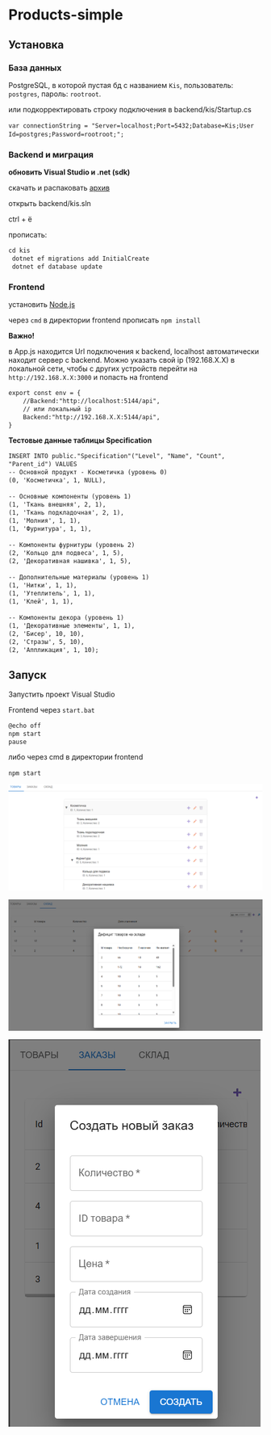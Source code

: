 # Products-simple

## Установка
### База данных
PostgreSQL, в которой пустая бд с названием `Kis`, пользователь: `postgres`, пароль: `rootroot`.

или подкорректировать строку подключения в backend/kis/Startup.cs

`var connectionString = "Server=localhost;Port=5432;Database=Kis;User Id=postgres;Password=rootroot;";`

### Backend и миграция
**обновить Visual Studio и .net (sdk)**

скачать и распаковать [архив](https://github.com/gKonstantin17/prog-templates/releases/tag/react-cSharp-simple)

открыть backend/kis.sln

ctrl + ё

прописать:
``` 
cd kis
 dotnet ef migrations add InitialCreate
 dotnet ef database update
```
### Frontend
установить [Node.js](https://nodejs.org/en/download)

через `cmd` в директории frontend прописать
`npm install`

**Важно!**

в App.js находится Url подключения к backend, localhost автоматически находит сервер с backend. Можно указать свой ip (192.168.X.X) в локальной сети, чтобы с других устройств перейти на `http://192.168.X.X:3000` и попасть на frontend

```
export const env = {
    //Backend:"http://localhost:5144/api",
    // или локальный ip
    Backend:"http://192.168.X.X:5144/api",
}
```
**Тестовые данные таблицы Specification**

```
INSERT INTO public."Specification"("Level", "Name", "Count", "Parent_id") VALUES
-- Основной продукт - Косметичка (уровень 0)
(0, 'Косметичка', 1, NULL),

-- Основные компоненты (уровень 1)
(1, 'Ткань внешняя', 2, 1),
(1, 'Ткань подкладочная', 2, 1),
(1, 'Молния', 1, 1),
(1, 'Фурнитура', 1, 1),

-- Компоненты фурнитуры (уровень 2)
(2, 'Кольцо для подвеса', 1, 5),
(2, 'Декоративная нашивка', 1, 5),

-- Дополнительные материалы (уровень 1)
(1, 'Нитки', 1, 1),
(1, 'Утеплитель', 1, 1),
(1, 'Клей', 1, 1),

-- Компоненты декора (уровень 1)
(1, 'Декоративные элементы', 1, 1),
(2, 'Бисер', 10, 10),
(2, 'Стразы', 5, 10),
(2, 'Аппликация', 1, 10);
```


## Запуск
Запустить проект Visual Studio

Frontend через `start.bat`
```
@echo off
npm start
pause
```

либо через cmd в директории frontend

`npm start`



![1](img/1.png)

![2](img/2.png)

![3](img/3.png)
